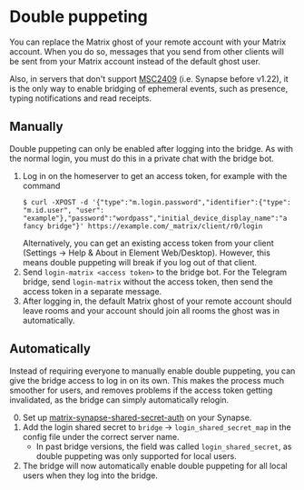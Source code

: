 # Double puppeting
You can replace the Matrix ghost of your remote account with your Matrix
account. When you do so, messages that you send from other clients will be sent
from your Matrix account instead of the default ghost user.

Also, in servers that don't support [MSC2409] (i.e. Synapse before v1.22), it is
the only way to enable bridging of ephemeral events, such as presence, typing
notifications and read receipts.

[MSC2409]: https://github.com/matrix-org/matrix-doc/pull/2409

## Manually
Double puppeting can only be enabled after logging into the bridge. As with
the normal login, you must do this in a private chat with the bridge bot.

1. Log in on the homeserver to get an access token, for example with the command
   ```shell
   $ curl -XPOST -d '{"type":"m.login.password","identifier":{"type": "m.id.user", "user": "example"},"password":"wordpass","initial_device_display_name":"a fancy bridge"}' https://example.com/_matrix/client/r0/login
   ```
   Alternatively, you can get an existing access token from your client
   (Settings -> Help & About in Element Web/Desktop). However, this means
   double puppeting will break if you log out of that client.
2. Send `login-matrix <access token>` to the bridge bot. For the Telegram
   bridge, send `login-matrix` without the access token, then send the access
   token in a separate message.
3. After logging in, the default Matrix ghost of your remote account should
   leave rooms and your account should join all rooms the ghost was in
   automatically.

## Automatically
Instead of requiring everyone to manually enable double puppeting, you can give
the bridge access to log in on its own. This makes the process much smoother for
users, and removes problems if the access token getting invalidated, as the
bridge can simply automatically relogin.

0. Set up [matrix-synapse-shared-secret-auth] on your Synapse.
1. Add the login shared secret to `bridge` → `login_shared_secret_map` in the
   config file under the correct server name.
   * In past bridge versions, the field was called `login_shared_secret`, as
     double puppeting was only supported for local users.
2. The bridge will now automatically enable double puppeting for all local users
   when they log into the bridge.

[matrix-synapse-shared-secret-auth]: https://github.com/devture/matrix-synapse-shared-secret-auth
